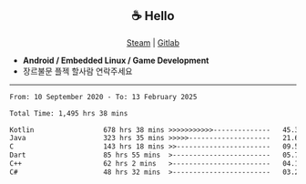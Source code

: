 <h2 align="center"> ☕ Hello </h2>

<p align="center">
  <a href="https://steamcommunity.com/id/Niforances/">Steam</a> |
  <a href="https://gitlab.com/niforances">Gitlab</a>
</p>

 - **Android / Embedded Linux / Game Development**
 - 장르불문 플젝 할사람 연락주세요

------

<!--START_SECTION:waka-->

```txt
From: 10 September 2020 - To: 13 February 2025

Total Time: 1,495 hrs 38 mins

Kotlin                 678 hrs 38 mins >>>>>>>>>>>--------------   45.37 %
Java                   323 hrs 35 mins >>>>>--------------------   21.64 %
C                      143 hrs 18 mins >>-----------------------   09.58 %
Dart                   85 hrs 55 mins  >------------------------   05.74 %
C++                    62 hrs 2 mins   >------------------------   04.15 %
C#                     48 hrs 32 mins  >------------------------   03.25 %
```

<!--END_SECTION:waka-->

